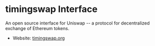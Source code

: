 # timingswap Interface

An open source interface for Uniswap -- a protocol for decentralized exchange of Ethereum tokens.

- Website: [timingswap.org](https://timingswap.org/)
